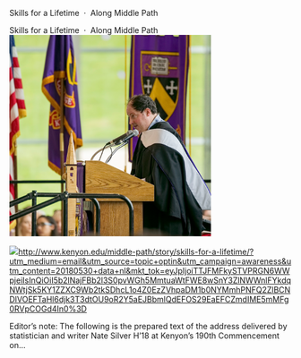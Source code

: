 Skills for a Lifetime  ·  Along Middle Path

Skills for a Lifetime  ·  Along Middle Path
![](../_resources/3c1b8dcf69102542a7bb41e760560f87.png)

![](../_resources/f94cd2bd98da6c8ac5c36ef9134923bf.png)http://www.kenyon.edu/middle-path/story/skills-for-a-lifetime/?utm_medium=email&utm_source=topic+optin&utm_campaign=awareness&utm_content=20180530+data+nl&mkt_tok=eyJpIjoiTTJFMFkySTVPRGN6WWpjeiIsInQiOiI5b2lNajFBb2l3S0pvWGh5MmtuaWtFWE8wSnY3ZlNWWnlFYkdqNWtjSk5KY1ZZXC9Wb2tkSDhcL1o4Z0EzZVhpaDM1b0NYMmhPNFQ2ZlBCNDlVOEFTaHl6djk3T3dtOU9oR2Y5aEJBbmlQdEFOS29EaEFCZmdIME5mMFg0RVpCOGd4In0%3D

Editor’s note: The following is the prepared text of the address delivered by statistician and writer Nate Silver H’18 at Kenyon’s 190th Commencement on…